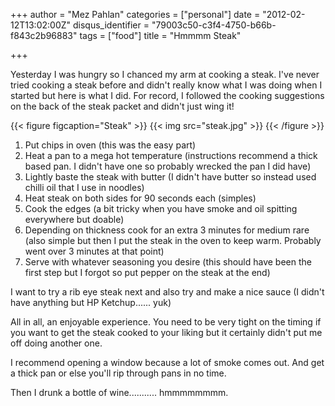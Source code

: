 +++
author = "Mez Pahlan"
categories = ["personal"]
date = "2012-02-12T13:02:00Z"
disqus_identifier = "79003c50-c3f4-4750-b66b-f843c2b96883"
tags = ["food"]
title = "Hmmmm Steak"

+++

Yesterday I was hungry so I chanced my arm at cooking a steak. I've never tried cooking a steak before and didn't really
know what I was doing when I started but here is what I did. For record, I followed the cooking suggestions on the back
of the steak packet and didn't just wing it!

{{< figure figcaption="Steak" >}}
    {{< img src="steak.jpg" >}}
{{< /figure >}}

<!--more-->

1. Put chips in oven (this was the easy part)
2. Heat a pan to a mega hot temperature (instructions recommend a thick based pan. I didn't have one so probably wrecked
   the pan I did have)
3. Lightly baste the steak with butter (I didn't have butter so instead used chilli oil that I use in noodles)
4. Heat steak on both sides for 90 seconds each (simples)
5. Cook the edges (a bit tricky when you have smoke and oil spitting everywhere but doable)
6. Depending on thickness cook for an extra 3 minutes for medium rare (also simple but then I put the steak in the oven
   to keep warm. Probably went over 3 minutes at that point)
7. Serve with whatever seasoning you desire (this should have been the first step but I forgot so put pepper on the
   steak at the end)

I want to try a rib eye steak next and also try and make a nice sauce (I didn't have anything but HP Ketchup...... yuk)

All in all, an enjoyable experience. You need to be very tight on the timing if you want to get the steak cooked to your
liking but it certainly didn't put me off doing another one.

I recommend opening a window because a lot of smoke comes out. And get a thick pan or else you'll rip through pans in no
time.

Then I drunk a bottle of wine........... hmmmmmmmm.
